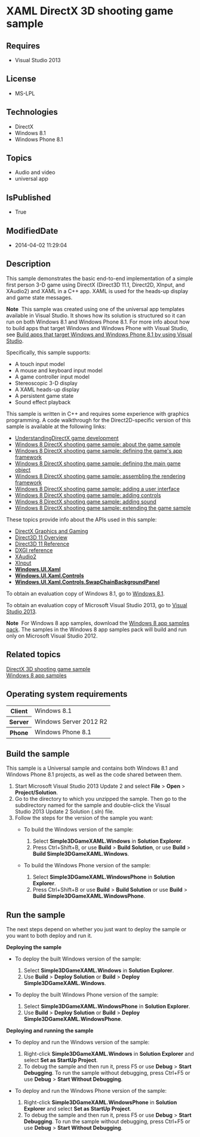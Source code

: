 # XAML DirectX 3D shooting game sample
## Requires
* Visual Studio 2013
## License
* MS-LPL
## Technologies
* DirectX
* Windows 8.1
* Windows Phone 8.1
## Topics
* Audio and video
* universal app
## IsPublished
* True
## ModifiedDate
* 2014-04-02 11:29:04
## Description

<div id="mainSection">
<p>This sample demonstrates the basic end-to-end implementation of a simple first person 3-D game using DirectX (Direct3D 11.1, Direct2D, XInput, and XAudio2) and XAML in a C&#43;&#43; app. XAML is used for the heads-up display and game state messages.
</p>
<p class="note"><b>Note</b>&nbsp;&nbsp;This sample was created using one of the universal app templates available in Visual Studio. It shows how its solution is structured so it can run on both Windows&nbsp;8.1 and Windows Phone 8.1. For more info about how to build apps
 that target Windows and Windows Phone with Visual Studio, see <a href="http://msdn.microsoft.com/library/windows/apps/dn609832">
Build apps that target Windows and Windows Phone 8.1 by using Visual Studio</a>.</p>
<p>Specifically, this sample supports:</p>
<ul>
<li>A touch input model </li><li>A mouse and keyboard input model </li><li>A game controller input model </li><li>Stereoscopic 3-D display </li><li>A XAML heads-up display </li><li>A persistent game state </li><li>Sound effect playback </li></ul>
<p></p>
<p>This sample is written in C&#43;&#43; and requires some experience with graphics programming. A code walkthrough for the Direct2D-specific version of this sample is available at the following links:</p>
<ul>
<li><a href="http://msdn.microsoft.com/library/windows/apps/hh780567">UnderstandingDirectX game development</a>
</li><li><a href="http://msdn.microsoft.com/library/windows/apps/hh780560">Windows 8 DirectX shooting game sample: about the game sample</a>
</li><li><a href="http://msdn.microsoft.com/library/windows/apps/hh780566">Windows 8 DirectX shooting game sample: defining the game's app framework</a>
</li><li><a href="http://msdn.microsoft.com/library/windows/apps/hh780568">Windows 8 DirectX shooting game sample: defining the main game object</a>
</li><li><a href="http://msdn.microsoft.com/library/windows/apps/hh780565">Windows 8 DirectX shooting game sample: assembling the rendering framework</a>
</li><li><a href="http://msdn.microsoft.com/library/windows/apps/hh780562">Windows 8 DirectX shooting game sample: adding a user interface</a>
</li><li><a href="http://msdn.microsoft.com/library/windows/apps/hh780563">Windows 8 DirectX shooting game sample: adding controls</a>
</li><li><a href="http://msdn.microsoft.com/library/windows/apps/hh780564">Windows 8 DirectX shooting game sample: adding sound</a>
</li><li><a href="http://msdn.microsoft.com/library/windows/apps/hh780561">Windows 8 DirectX shooting game sample: extending the game sample</a>
</li></ul>
These topics provide info about the APIs used in this sample:
<ul>
<li><a href="http://msdn.microsoft.com/library/windows/apps/ee663274">DirectX Graphics and Gaming</a>
</li><li><a href="http://msdn.microsoft.com/library/windows/apps/ff476345">Direct3D 11 Overview</a>
</li><li><a href="http://msdn.microsoft.com/library/windows/apps/ff476147">Direct3D 11 Reference</a>
</li><li><a href="http://msdn.microsoft.com/library/windows/apps/bb205169">DXGI reference</a>
</li><li><a href="http://msdn.microsoft.com/library/windows/apps/hh405049">XAudio2</a>
</li><li><a href="http://msdn.microsoft.com/library/windows/apps/ee417001">XInput</a> </li><li><a href="http://msdn.microsoft.com/library/windows/apps/br209045"><b>Windows.UI.Xaml</b></a>
</li><li><a href="http://msdn.microsoft.com/library/windows/apps/br227716"><b>Windows.UI.Xaml.Controls</b></a>
</li><li><a href="http://msdn.microsoft.com/library/windows/apps/hh702626"><b>Windows.UI.Xaml.Controls.SwapChainBackgroundPanel</b></a>
</li></ul>
<p></p>
<p>To obtain an evaluation copy of Windows&nbsp;8.1, go to <a href="http://go.microsoft.com/fwlink/p/?linkid=301696">
Windows&nbsp;8.1</a>.</p>
<p>To obtain an evaluation copy of Microsoft Visual Studio&nbsp;2013, go to <a href="http://go.microsoft.com/fwlink/p/?linkid=301697">
Visual Studio&nbsp;2013</a>.</p>
<p></p>
<p class="note"><b>Note</b>&nbsp;&nbsp;For Windows&nbsp;8 app samples, download the <a href="http://go.microsoft.com/fwlink/p/?LinkId=301698">
Windows&nbsp;8 app samples pack</a>. The samples in the Windows&nbsp;8 app samples pack will build and run only on Microsoft Visual Studio&nbsp;2012.</p>
<p></p>
<h2><a id="related_topics"></a>Related topics</h2>
<dl><dt><a href="http://go.microsoft.com/fwlink/p/?linkid=238717">DirectX 3D shooting game sample</a>
</dt><dt><a href="http://go.microsoft.com/fwlink/p/?LinkID=227694">Windows 8 app samples</a>
</dt></dl>
<h2>Operating system requirements</h2>
<table>
<tbody>
<tr>
<th>Client</th>
<td><dt>Windows&nbsp;8.1 </dt></td>
</tr>
<tr>
<th>Server</th>
<td><dt>Windows Server&nbsp;2012&nbsp;R2 </dt></td>
</tr>
<tr>
<th>Phone</th>
<td><dt>Windows Phone 8.1 </dt></td>
</tr>
</tbody>
</table>
<h2>Build the sample</h2>
<p>This sample is a Universal sample and contains both Windows&nbsp;8.1 and Windows Phone 8.1 projects, as well as the code shared between them.</p>
<p></p>
<ol>
<li>Start Microsoft Visual Studio&nbsp;2013 Update&nbsp;2 and select <b>File</b> &gt; <b>Open</b> &gt;
<b>Project/Solution</b>. </li><li>Go to the directory to which you unzipped the sample. Then go to the subdirectory named for the sample and double-click the Visual Studio&nbsp;2013 Update&nbsp;2 Solution (.sln) file.
</li><li>Follow the steps for the version of the sample you want:
<ul>
<li>
<p>To build the Windows version of the sample:</p>
<ol>
<li>Select <b>Simple3DGameXAML.Windows</b> in <b>Solution Explorer</b>. </li><li>Press Ctrl&#43;Shift&#43;B, or use <b>Build</b> &gt; <b>Build Solution</b>, or use <b>
Build</b> &gt; <b>Build Simple3DGameXAML.Windows</b>. </li></ol>
</li><li>
<p>To build the Windows Phone version of the sample:</p>
<ol>
<li>Select <b>Simple3DGameXAML.WindowsPhone</b> in <b>Solution Explorer</b>. </li><li>Press Ctrl&#43;Shift&#43;B or use <b>Build</b> &gt; <b>Build Solution</b> or use <b>Build</b> &gt;
<b>Build Simple3DGameXAML.WindowsPhone</b>. </li></ol>
</li></ul>
</li></ol>
<p></p>
<h2>Run the sample</h2>
<p>The next steps depend on whether you just want to deploy the sample or you want to both deploy and run it.</p>
<p><b>Deploying the sample</b></p>
<ul>
<li>
<p>To deploy the built Windows version of the sample:</p>
<ol>
<li>Select <b>Simple3DGameXAML.Windows</b> in <b>Solution Explorer</b>. </li><li>Use <b>Build</b> &gt; <b>Deploy Solution</b> or <b>Build</b> &gt; <b>Deploy Simple3DGameXAML.Windows</b>.
</li></ol>
</li><li>
<p>To deploy the built Windows Phone version of the sample:</p>
<ol>
<li>Select <b>Simple3DGameXAML.WindowsPhone</b> in <b>Solution Explorer</b>. </li><li>Use <b>Build</b> &gt; <b>Deploy Solution</b> or <b>Build</b> &gt; <b>Deploy Simple3DGameXAML.WindowsPhone</b>.
</li></ol>
</li></ul>
<p><b>Deploying and running the sample</b></p>
<ul>
<li>
<p>To deploy and run the Windows version of the sample:</p>
<ol>
<li>Right-click <b>Simple3DGameXAML.Windows</b> in <b>Solution Explorer</b> and select
<b>Set as StartUp Project</b>. </li><li>To debug the sample and then run it, press F5 or use <b>Debug</b> &gt; <b>Start Debugging</b>. To run the sample without debugging, press Ctrl&#43;F5 or use
<b>Debug</b> &gt; <b>Start Without Debugging</b>. </li></ol>
</li><li>
<p>To deploy and run the Windows Phone version of the sample:</p>
<ol>
<li>Right-click <b>Simple3DGameXAML.WindowsPhone</b> in <b>Solution Explorer</b> and select
<b>Set as StartUp Project</b>. </li><li>To debug the sample and then run it, press F5 or use <b>Debug</b> &gt; <b>Start Debugging</b>. To run the sample without debugging, press Ctrl&#43;F5 or use
<b>Debug</b> &gt; <b>Start Without Debugging</b>. </li></ol>
</li></ul>
</div>
